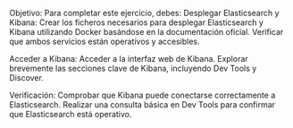 Objetivo: 
Para completar este ejercicio, debes: 
Desplegar Elasticsearch y Kibana: 
Crear los ficheros necesarios para desplegar Elasticsearch y Kibana utilizando Docker basándose en la documentación oficial. 
Verificar que ambos servicios están operativos y accesibles. 
 
Acceder a Kibana: 
Acceder a la interfaz web de Kibana. 
Explorar brevemente las secciones clave de Kibana, incluyendo Dev Tools y Discover. 

Verificación: 
Comprobar que Kibana puede conectarse correctamente a Elasticsearch. 
Realizar una consulta básica en Dev Tools para confirmar que Elasticsearch está operativo. 